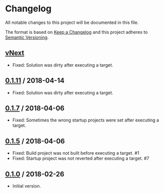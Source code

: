 # Changelog
All notable changes to this project will be documented in this file.

The format is based on [Keep a Changelog](http://keepachangelog.com/en/1.0.0/)
and this project adheres to [Semantic Versioning](http://semver.org/spec/v2.0.0.html).

## [vNext]
- Fixed: Solution was dirty after executing a target.

## [0.1.11] / 2018-04-14
- Fixed: Solution was dirty after executing a target.

## [0.1.7] / 2018-04-06
- Fixed: Sometimes the wrong startup projects were set after executing a target.

## [0.1.5] / 2018-04-06
- Fixed: Build project was not built before executing a target. #1
- Fixed: Startup project was not reverted after executing a target. #7

## [0.1.0] / 2018-02-26
- Initial version.

[vNext]: https://github.com/nuke-build/ide-extensions/compare/0.1.11...HEAD
[0.1.11]: https://github.com/nuke-build/ide-extensions/compare/0.1.7...0.1.11
[0.1.7]: https://github.com/nuke-build/ide-extensions/compare/0.1.5...0.1.7
[0.1.5]: https://github.com/nuke-build/ide-extensions/compare/0.1.0...0.1.5
[0.1.0]: https://github.com/nuke-build/ide-extensions/tree/0.1.0
